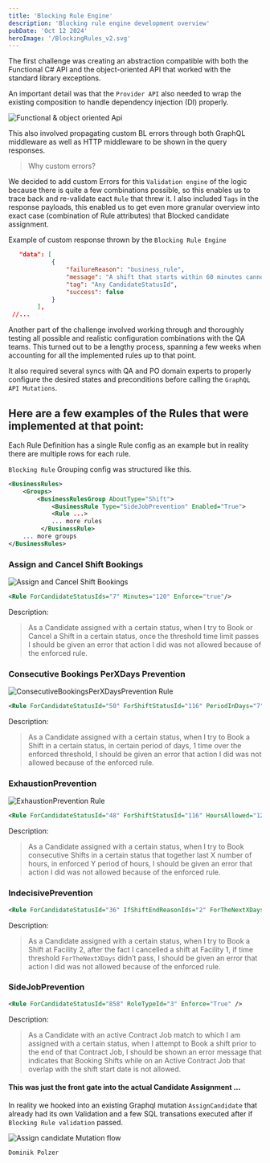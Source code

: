 ```yaml
---
title: 'Blocking Rule Engine'
description: 'Blocking rule engine development overview'
pubDate: 'Oct 12 2024'
heroImage: '/BlockingRules_v2.svg'
---
```


The first challenge was creating an abstraction compatible with both the Functional C# API and the object-oriented API that worked with the standard library exceptions.

An important detail was that the `Provider API` also needed to wrap the existing composition to handle dependency injection (DI) properly.

![Functional & object oriented Api](/BlockingRules_obj_vs_Func.svg)

This also involved propagating custom BL errors through both GraphQL middleware as well as HTTP middleware to be shown in the query responses.

> Why custom errors? 

We decided to add custom Errors for this `Validation engine` of the logic because there is quite a few combinations possible, so this enables us to trace back and re-validate eact `Rule` that threw it.
I also included `Tags` in the response payloads, this enabled us to get even more granular overview into exact case (combination of Rule attributes) that Blocked candidate assignment.

Example of custom response thrown by the `Blocking Rule Engine`

```json
   "data": [
            {
                "failureReason": "business_rule",
                "message": "A shift that starts within 60 minutes cannot be self-cancelled, please call your Local Office for assistance.",
                "tag": "Any CandidateStatusId",
                "success": false
            }
        ],
 //...
```

Another part of the challenge involved working through and thoroughly testing all possible and realistic configuration combinations with the QA teams. This turned out to be a lengthy process, spanning a few weeks when accounting for all the implemented rules up to that point.

It also required several syncs with QA and PO domain experts to properly configure the desired states and preconditions before calling the `GraphQL API Mutations`.

## Here are a few examples of the Rules that were implemented at that point:

Each Rule Definition has a single Rule config as an example but in reality there are multiple rows for each rule.

`Blocking Rule` Grouping config was structured like this. 

```xml
<BusinessRules>
	<Groups>
		<BusinessRulesGroup AboutType="Shift">
			<BusinessRule Type="SideJobPrevention" Enabled="True">
            <Rule ...>
            ... more rules 
         </BusinessRule>
	... more groups
</BusinessRules>
```

### Assign and Cancel Shift Bookings

![Assign and Cancel Shift Bookings](/Assign_cancel_shifts_br.svg)

```xml
<Rule ForCandidateStatusIds="7" Minutes="120" Enforce="true"/>
```
Description:
> As a Candidate assigned with a certain status, when I try to Book or Cancel a Shift in a certain status, once the threshold time limit passes I should be given an error that action I did was not allowed because of the enforced rule.

### Consecutive Bookings PerXDays Prevention

![ConsecutiveBookingsPerXDaysPrevention Rule](/ConsecutiveBookingsPerXDaysPrevention.svg)

```xml
<Rule ForCandidateStatusId="50" ForShiftStatusId="116" PeriodInDays="7" TimesBookingIsAllowed="5" Enforce="true">
```

Description:
> As a Candidate assigned with a certain status, when I try to Book a Shift in a certain status, in certain period of days, 1 time over the enforced threshold, I should be given an error that action I did was not allowed because of the enforced rule.

### ExhaustionPrevention

![ExhaustionPrevention Rule](/ExhaustionPrevention.svg)

```xml
<Rule ForCandidateStatusId="48" ForShiftStatusId="116" HoursAllowed="12" InLastXHours="24" Enforce="true">
```

Description:
> As a Candidate assigned with a certain status, when I try to Book consecutive Shifts in a certain status that together last X number of hours, in enforced Y period of hours, I should be given an error that action I did was not allowed because of the enforced rule.

### IndecisivePrevention

```xml
<Rule ForCandidateStatusId="36" IfShiftEndReasonIds="2" ForTheNextXDays="1" Enforce="True"/>
```

Description:
> As a Candidate assigned with a certain status, when I try to Book a Shift at Facility 2, after the fact I cancelled a shift at Facility 1, if time threshold `ForTheNextXDays` didn’t pass, I should be given an error that action I did was not allowed because of the enforced rule.

### SideJobPrevention

```xml
<Rule ForCandidateStatusId="858" RoleTypeId="3" Enforce="True" />
```

Description:
> As a Candidate with an active Contract Job match to which I am assigned with a certain status, when I attempt to Book a shift prior to the end of that Contract Job, I should be shown an error message that indicates that Booking Shifts while on an Active Contract Job that overlap with the shift start date is not allowed.

#### This was just the front gate into the actual Candidate Assignment ...

In reality we hooked into an existing Graphql mutation `AssignCandidate` that already had its own Validation and a few SQL transations executed after if `Blocking Rule validation` passed.

![Assign candidate Mutation flow](/Assign_candidate_mutation.svg)


`Dominik Polzer`